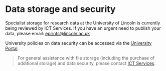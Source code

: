 # Data storage and security

Specialist storage for research data at the University of Lincoln is currently being reviewed by ICT Services. If you have an urgent need to publish your data, please email: [eprints@lincoln.ac.uk](mailto:eprints@lincoln.ac.uk)

University policies on data security can be accessed via the [University Portal](https://portal.lincoln.ac.uk/C14/C2/Acceptable%20Use%20Policy/default.aspx).

> For general assistance with file storage (including the purchase of additional storage) and data security, please contact [ICT Services](http://support.lincoln.ac.uk/).